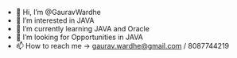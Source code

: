 - 👋 Hi, I’m @GauravWardhe
- 👀 I’m interested in JAVA 
- 🌱 I’m currently learning JAVA and Oracle
- 💞️ I’m looking for Opportunities in JAVA
- 📫 How to reach me -> gaurav.wardhe@gmail.com / 8087744219

